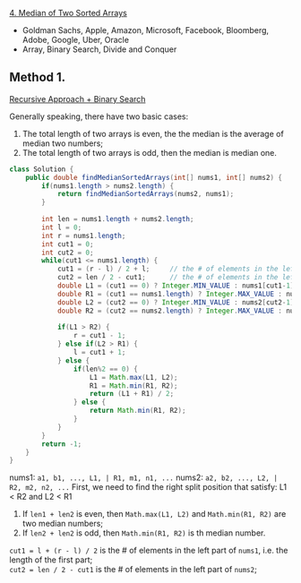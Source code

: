 [4. Median of Two Sorted Arrays](https://leetcode.com/problems/median-of-two-sorted-arrays/)

* Goldman Sachs, Apple, Amazon, Microsoft, Facebook, Bloomberg, Adobe, Google, Uber, Oracle
* Array, Binary Search, Divide and Conquer



## Method 1.

[Recursive Approach + Binary Search](https://leetcode.com/problems/median-of-two-sorted-arrays/solution/)

Generally speaking, there have two basic cases:
1. The total length of two arrays is even, the the median is the average of median two numbers;
2. The total length of two arrays is odd, then the median is median one.

```java 
class Solution {
    public double findMedianSortedArrays(int[] nums1, int[] nums2) {
        if(nums1.length > nums2.length) {
            return findMedianSortedArrays(nums2, nums1);
        }
        
        int len = nums1.length + nums2.length;        
        int l = 0;
        int r = nums1.length;
        int cut1 = 0;
        int cut2 = 0;
        while(cut1 <= nums1.length) {
            cut1 = (r - l) / 2 + l;     // the # of elements in the left part of nums1
            cut2 = len / 2 - cut1;      // the # of elements in the left part of nums2
            double L1 = (cut1 == 0) ? Integer.MIN_VALUE : nums1[cut1-1];
            double R1 = (cut1 == nums1.length) ? Integer.MAX_VALUE : nums1[cut1];
            double L2 = (cut2 == 0) ? Integer.MIN_VALUE : nums2[cut2-1];
            double R2 = (cut2 == nums2.length) ? Integer.MAX_VALUE : nums2[cut2];
            
            if(L1 > R2) {
                r = cut1 - 1;
            } else if(L2 > R1) {
                l = cut1 + 1;
            } else {
                if(len%2 == 0) {
                    L1 = Math.max(L1, L2);
                    R1 = Math.min(R1, R2);
                    return (L1 + R1) / 2;
                } else {
                    return Math.min(R1, R2);
                }
            }
        }
        return -1;
    }
}
```
nums1: `a1, b1, ..., L1, | R1, m1, n1, ...`
nums2: `a2, b2, ..., L2, | R2, m2, n2, ...`
First, we need to find the right split position that satisfy: L1 < R2 and L2 < R1

1. If `len1 + len2` is even, then `Math.max(L1, L2)` and `Math.min(R1, R2)` are two median numbers;
2. If `len2 + len2` is odd, then `Math.min(R1, R2)` is th median number.

`cut1 = l + (r - l) / 2` is the # of elements in the left part of `nums1`, i.e. the length of the first part;           
`cut2 = len / 2 - cut1` is the # of elements in the left part of `nums2`;